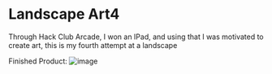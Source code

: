 # Landscape Art4
Through Hack Club Arcade, I won an IPad, and using that I was motivated to create art, this is my fourth attempt at a landscape

Finished Product:
![image](https://github.com/user-attachments/assets/bd7d8e42-16e5-4d02-91bb-3250b5cb360f)
